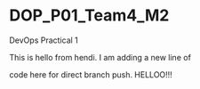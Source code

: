 # DOP\_P01\_Team4\_M2

DevOps Practical 1

This is hello from hendi. I am adding a new line of

code here for direct branch push. HELLOO!!!

